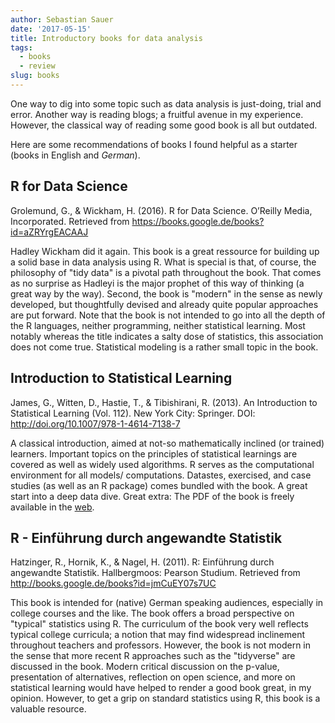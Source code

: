 ```yaml
---
author: Sebastian Sauer
date: '2017-05-15'
title: Introductory books for data analysis
tags:
  - books
  - review
slug: books
---
```





One way to dig into some topic such as data analysis is just-doing, trial and error. Another way is reading blogs; a fruitful avenue in my experience. However, the classical way of reading some good book is all but outdated.

Here are some recommendations of books I found helpful as a starter (books in English and *German*).


## R for Data Science

Grolemund, G., & Wickham, H. (2016). R for Data Science. O’Reilly Media, Incorporated. Retrieved from <https://books.google.de/books?id=aZRYrgEACAAJ>

Hadley Wickham did it again. This book is a great ressource for building up a solid base in data analysis using R. What is special is that, of course, the philosophy of "tidy data" is a pivotal path throughout the book. That comes as no surprise as Hadleyi is the major prophet of this way of thinking (a great way by the way). Second, the book is "modern" in the sense as newly developed, but thoughtfully devised and already quite popular approaches are put forward. Note that the book is not intended to go into all the depth of the R languages, neither programming, neither statistical learning. Most notably whereas the title indicates a salty dose of statistics, this association does not come true. Statistical modeling is a rather small topic in the book.


## Introduction to Statistical Learning


James, G., Witten, D., Hastie, T., & Tibishirani, R. (2013). An Introduction to Statistical Learning (Vol. 112). New York City: Springer. DOI: <http://doi.org/10.1007/978-1-4614-7138-7>


A classical introduction, aimed at not-so mathematically inclined (or trained) learners. Important topics on the principles of statistical learnings are covered as well as widely used algorithms. R serves as the computational environment for all models/ computations. Datastes, exercised, and case studies (as well as an R package) comes bundled with the book. A great start into a deep data dive. Great extra: The PDF of the book is freely available in the [web](http://www-bcf.usc.edu/~gareth/ISL/ISLR%20Sixth%20Printing.pdf).



## R - Einführung durch angewandte Statistik

Hatzinger, R., Hornik, K., & Nagel, H. (2011). R: Einführung durch angewandte Statistik. Hallbergmoos: Pearson Studium. Retrieved from <http://books.google.de/books?id=jmCuEY07s7UC>

This book is intended for (native) German speaking audiences, especially in college courses and the like. The book offers a broad perspective on "typical" statistics using R. The curriculum of the book very well reflects typical college curricula; a notion that may find widespread inclinement throughout teachers and professors. However, the book is not modern in the sense that more recent R approaches such as the "tidyverse" are discussed in the book. Modern critical discussion on the p-value, presentation of alternatives, reflection on open science, and more on statistical learning would have helped to render a good book great, in my opinion. However, to get a grip on standard statistics using R, this book is a valuable resource.




